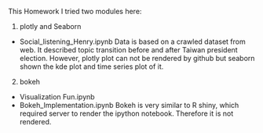 This Homework I tried two modules here:

1. plotly and Seaborn
  - Social_listening_Henry.ipynb
  Data is based on a crawled dataset from web. It described topic transition before and after Taiwan president election. However, plotly plot can not be rendered by github but seaborn shown the kde plot and time series plot of it.

2. bokeh
  - Visualization Fun.ipynb
  - Bokeh_Implementation.ipynb
  Bokeh is very similar to R shiny, which required server to render the ipython notebook. Therefore it is not rendered.

